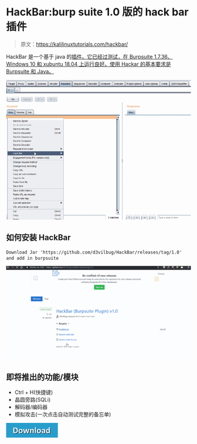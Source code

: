 # HackBar:burp suite 1.0 版的 hack bar 插件

> 原文：<https://kalilinuxtutorials.com/hackbar/>

HackBar 是一个基于 java 的[插件。它已经过测试，在 Burpsuite 1.7.36、Windows 10 和 xubuntu 18.04 上运行良好。使用 Hackar 的基本要求是 Burpsuite 和 Java。](https://kalilinuxtutorials.com/burpsuite-extensions/)

![](img/f1bd8ac11e2640583a85522795597c33.png)

## **如何安装 HackBar**

```
Download Jar 'https://github.com/d3vilbug/HackBar/releases/tag/1.0' and add in burpsuite
```

![](img/2cb9f32cf8a60a4b0c1511142000d6bc.png)

## **即将推出的功能/模块**

*   Ctrl + H(快捷键)
*   晶圆旁路(SQLi)
*   解码器/编码器
*   模拟攻击(一次点击自动测试完整的备忘单)

[![](img/d861a9096555aeb1980fc054015933d7.png)](https://github.com/d3vilbug/HackBar)